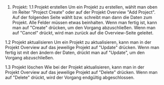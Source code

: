 1. Projekt:
1.1 Projekt erstellen
Um ein Projekt zu erstellen, wählt man oben im Reiter "Project Create" oder auf der Projekt Overview "Add Project". Auf der folgenden Seite wählt bzw. schreibt man dann die Daten zum Projekt. Alle Felder müssen etwas beinhalten. Wenn man fertig ist, kann man auf "Create" drücken, um den Vorgang abzuschließen. Wenn man auf "Cancel" drückt, wird man zurück auf die Overview-Seite geleitet.

1.2 Projekt aktualisieren
Um ein Projekt zu aktualisieren, kann man in der Projekt Overview auf das jeweilige Projekt auf "Update" drücken. Wenn man fertig ist mit den ändern der Daten, drückt man auf "Update", um den Vorgang abzuschließen.

1.3 Projekt löschen
Wie bei der Projekt aktualisieren, kann man in der Projekt Overview auf das jeweilige Projekt auf "Delete" drücken. Wenn man auf "Delete" drückt, wird der Vorgang endgültig abgeschlossen.